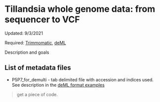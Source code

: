 # Tillandsia whole genome data: from sequencer to VCF
Updated: 9/3/2021

Required: [Trimmomatic](http://www.usadellab.org/cms/?page=trimmomatic), [deML](https://github.com/grenaud/deML)

Description and goals

## List of metadata files
- P5P7_for_demulti - tab delimited file with accession and indices used. See description in the [deML format examples](https://github.com/grenaud/deML)



>get a piece of code.

